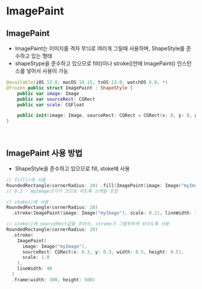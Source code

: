 # ImagePaint

## ImagePaint
- ImagePaint는 이미지를 격자 무늬로 여러개 그릴때 사용하며, ShapeStyle를 준수하고 있는 형태
- shapeStype을 준수하고 있으므로 fill()이나 stroke()안에 ImagePaint() 인스턴스를 넣어서 사용이 가능
```Swift
@available(iOS 13.0, macOS 10.15, tvOS 13.0, watchOS 6.0, *)
@frozen public struct ImagePaint : ShapeStyle {
    public var image: Image
    public var sourceRect: CGRect
    public var scale: CGFloat

    public init(image: Image, sourceRect: CGRect = CGRect(x: 0, y: 0, width: 1, height: 1), scale: CGFloat = 1)
}
```
<br/>

## ImagePaint 사용 방법
- ShapeStyle을 준수하고 있으므로 fill, stoke에 사용
```Swift
// fill()에 사용
RoundedRectangle(cornerRadius: 20) .fill(ImagePaint(image: Image("myImage"), scale: 0.2)) 
// 0.2 - myImage크기가 크므로 작도록 스캐일 조정

// stoke()에 사용
RoundedRectangle(cornerRadius: 20)
  .stroke(ImagePaint(image: Image("myImage"), scale: 0.2), lineWidth: 30)

// stoke()에 sourceRect값을 주어서, stroke가 그럴듯하게 보이도록 사용
RoundedRectangle(cornerRadius: 20)
  .stroke(
    ImagePaint(
      image: Image("myImage"),
      sourceRect: CGRect(x: 0.3, y: 0.3, width: 0.5, height: 0.5),
      scale: 1.0
    ),
    lineWidth: 40
  )
  .frame(width: 300, height: 500)
```
<br/>
